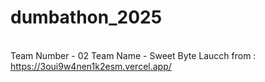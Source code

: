 ﻿# dumbathon_2025
<br>Team Number - 02
Team Name - Sweet Byte
Laucch from : https://3oui9w4nen1k2esm.vercel.app/
